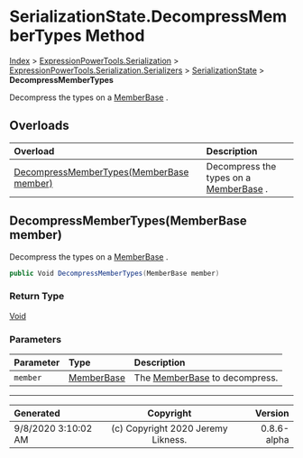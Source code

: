 ﻿# SerializationState.DecompressMemberTypes Method

[Index](../index.md) > [ExpressionPowerTools.Serialization](ExpressionPowerTools.Serialization.a.md) > [ExpressionPowerTools.Serialization.Serializers](ExpressionPowerTools.Serialization.Serializers.n.md) > [SerializationState](ExpressionPowerTools.Serialization.Serializers.SerializationState.cs.md) > **DecompressMemberTypes**

Decompress the types on a [MemberBase](ExpressionPowerTools.Serialization.Serializers.MemberBase.cs.md) .

## Overloads

| Overload | Description |
| :-- | :-- |
| [DecompressMemberTypes(MemberBase member)](#decompressmembertypesmemberbase-member) | Decompress the types on a [MemberBase](ExpressionPowerTools.Serialization.Serializers.MemberBase.cs.md) . |
## DecompressMemberTypes(MemberBase member)

Decompress the types on a [MemberBase](ExpressionPowerTools.Serialization.Serializers.MemberBase.cs.md) .

```csharp
public Void DecompressMemberTypes(MemberBase member)
```

### Return Type

 [Void](https://docs.microsoft.com/dotnet/api/system.void) 

### Parameters

| Parameter | Type | Description |
| :-- | :-- | :-- |
| `member` | [MemberBase](ExpressionPowerTools.Serialization.Serializers.MemberBase.cs.md) | The [MemberBase](ExpressionPowerTools.Serialization.Serializers.MemberBase.cs.md) to decompress. |



---

| Generated | Copyright | Version |
| :-- | :-: | --: |
| 9/8/2020 3:10:02 AM | (c) Copyright 2020 Jeremy Likness. | 0.8.6-alpha |
